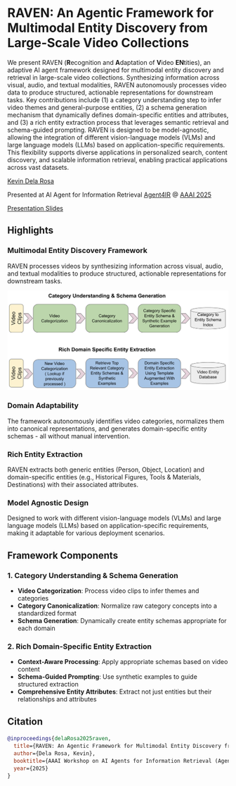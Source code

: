 # RAVEN: An Agentic Framework for Multimodal Entity Discovery from Large-Scale Video Collections

We present RAVEN (**R**ecognition and **A**daptation of **V**ideo **EN**tities), an adaptive AI agent framework designed for multimodal entity discovery and retrieval in large-scale video collections. Synthesizing information across visual, audio, and textual modalities, RAVEN autonomously processes video data to produce structured, actionable representations for downstream tasks. Key contributions include (1) a category understanding step to infer video themes and general-purpose entities, (2) a schema generation mechanism that dynamically defines domain-specific entities and attributes, and (3) a rich entity extraction process that leverages semantic retrieval and schema-guided prompting. RAVEN is designed to be model-agnostic, allowing the integration of different vision-language models (VLMs) and large language models (LLMs) based on application-specific requirements. This flexibility supports diverse applications in personalized search, content discovery, and scalable information retrieval, enabling practical applications across vast datasets.

[Kevin Dela Rosa](https://perhaps.ai/) [<img src="https://raw.githubusercontent.com/FortAwesome/Font-Awesome/6.x/svgs/brands/twitter.svg" width="14" height="14">](https://twitter.com/kdrwins) [<img src="https://raw.githubusercontent.com/FortAwesome/Font-Awesome/6.x/svgs/brands/linkedin-in.svg" width="14" height="14">](https://www.linkedin.com/in/kdrosa/) [<img src="https://raw.githubusercontent.com/FortAwesome/Font-Awesome/6.x/svgs/brands/github.svg" width="14" height="14">](https://github.com/kdr) [<img src="https://raw.githubusercontent.com/FortAwesome/Font-Awesome/6.x/svgs/solid/graduation-cap.svg" width="14" height="14">](https://scholar.google.com/citations?user=8Pc5MiUAAAAJ&hl=en)

Presented at AI Agent for Information Retrieval [Agent4IR](https://sites.google.com/view/ai4ir/aaai-2025) @ [AAAI 2025](https://aaai.org/conference/aaai/aaai-25/)

[Presentation Slides](https://docs.google.com/presentation/d/11d8NsO3g9PiwS4DrpcbeInJGh-nsnRjXK-GKA6lEjb4/edit#slide=id.g332712572d6_0_1147)

## Highlights

### Multimodal Entity Discovery Framework

RAVEN processes videos by synthesizing information across visual, audio, and textual modalities to produce structured, actionable representations for downstream tasks.

![RAVEN Framework Overview](paper/figures/system.png)

### Domain Adaptability

The framework autonomously identifies video categories, normalizes them into canonical representations, and generates domain-specific entity schemas - all without manual intervention.

### Rich Entity Extraction

RAVEN extracts both generic entities (Person, Object, Location) and domain-specific entities (e.g., Historical Figures, Tools & Materials, Destinations) with their associated attributes.

### Model Agnostic Design

Designed to work with different vision-language models (VLMs) and large language models (LLMs) based on application-specific requirements, making it adaptable for various deployment scenarios.

## Framework Components

### 1. Category Understanding & Schema Generation

- **Video Categorization**: Process video clips to infer themes and categories
- **Category Canonicalization**: Normalize raw category concepts into a standardized format
- **Schema Generation**: Dynamically create entity schemas appropriate for each domain

### 2. Rich Domain-Specific Entity Extraction

- **Context-Aware Processing**: Apply appropriate schemas based on video content
- **Schema-Guided Prompting**: Use synthetic examples to guide structured extraction
- **Comprehensive Entity Attributes**: Extract not just entities but their relationships and attributes


## Citation

```bibtex
@inproceedings{delaRosa2025raven,
  title={RAVEN: An Agentic Framework for Multimodal Entity Discovery from Large-Scale Video Collections},
  author={Dela Rosa, Kevin},
  booktitle={AAAI Workshop on AI Agents for Information Retrieval (Agent4IR at AAAI 2025)},
  year={2025}
}
```

